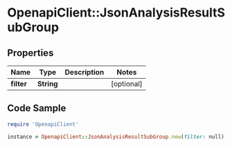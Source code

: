 # OpenapiClient::JsonAnalysisResultSubGroup

## Properties

Name | Type | Description | Notes
------------ | ------------- | ------------- | -------------
**filter** | **String** |  | [optional] 

## Code Sample

```ruby
require 'OpenapiClient'

instance = OpenapiClient::JsonAnalysisResultSubGroup.new(filter: null)
```



